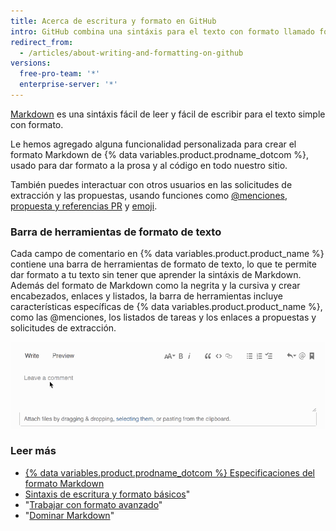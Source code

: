 ```yaml
---
title: Acerca de escritura y formato en GitHub
intro: GitHub combina una sintáxis para el texto con formato llamado formato Markdown de GitHub con algunas características de escritura únicas.
redirect_from:
  - /articles/about-writing-and-formatting-on-github
versions:
  free-pro-team: '*'
  enterprise-server: '*'
---
```


[Markdown](http://daringfireball.net/projects/markdown/) es una sintáxis fácil de leer y fácil de escribir para el texto simple con formato.

Le hemos agregado alguna funcionalidad personalizada para crear el formato Markdown de {% data variables.product.prodname_dotcom %}, usado para dar formato a la prosa y al código en todo nuestro sitio.

También puedes interactuar con otros usuarios en las solicitudes de extracción y las propuestas, usando funciones como [@menciones](/articles/basic-writing-and-formatting-syntax/#mentioning-people-and-teams), [propuesta y referencias PR](/articles/basic-writing-and-formatting-syntax/#referencing-issues-and-pull-requests) y [emoji](/articles/basic-writing-and-formatting-syntax/#using-emoji).

### Barra de herramientas de formato de texto

Cada campo de comentario en {% data variables.product.product_name %} contiene una barra de herramientas de formato de texto, lo que te permite dar formato a tu texto sin tener que aprender la sintáxis de Markdown. Además del formato de Markdown como la negrita y la cursiva y crear encabezados, enlaces y listados, la barra de herramientas incluye características específicas de {% data variables.product.product_name %}, como las @menciones, los listados de tareas y los enlaces a propuestas y solicitudes de extracción.

![Barra de herramientas de Markdown](/assets/images/help/writing/markdown-toolbar.gif)

### Leer más

- [{% data variables.product.prodname_dotcom %} Especificaciones del formato Markdown](https://github.github.com/gfm/)
- [Sintaxis de escritura y formato básicos](/articles/basic-writing-and-formatting-syntax)"
- "[Trabajar con formato avanzado](/articles/working-with-advanced-formatting)"
- "[Dominar Markdown](https://guides.github.com/features/mastering-markdown/)"
